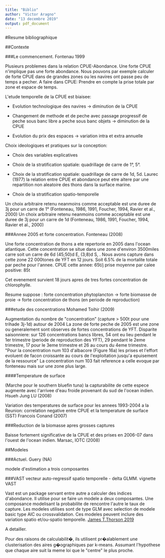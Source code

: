 ```yaml
---
title: "Biblio"
author: "Victor Aragno"
date: "13 decembre 2019"
output: pdf_document
---
```


#Resume bibliographique

##Contexte

###Le commencement. Fontenau 1999

Plusieurs problemes dans la relation CPUE-Abondance.
Une forte CPUE n'implique pas une forte abondance. Nous pouvons par exemple calculer de forte CPUE dans de grandes zones ou les navires ont passe peu de temps a pecher. A faire dans CPUE: Prendre en compte la prise totale par zone et espace de temps.

L'etude temporelle de la CPUE est biaisee:

- Evolution technologique des navires -> diminution de la CPUE

- Changement de methode et de peche avec passage progressif de peche sous banc libre a peche sous banc objets -> diminution de la CPUE

- Evolution du prix des espaces -> variation intra et extra annuelle

Choix ideologiques et pratiques sur la conception:

- Choix des variables explicatives 

- Choix de la stratification spatiale: quadrillage de carre de 1°, 5°. 
- Choix de la stratification spatiale: quadrillage de carre de 1d, 5d. 
Laurec (1977) la relation entre CPUE et abondance peut etre altere par une repartition non aleatoire des thons dans la surface marine.

- Choix de la stratification spatio-temporelle

Un choix arbitraire retenu neanmoins comme acceptable est une duree de 3j pour un carre de 1° (Fonteneau, 1986, 1991, Foucher, 1994, Ravier et al., 2000)
Un choix arbitraire retenu neanmoins comme acceptable est une duree de 3j pour un carre de 1d (Fonteneau, 1986, 1991, Foucher, 1994, Ravier et al., 2000)

###Annee 2005 et forte concentration. Fonteneau (2008)

Une forte concentration de thons a ete repertorie en 2005 dans l'ocean atlantique. Cette concentration se situe dans une zone d'environ 3500miles carre soit un carre de 6d (45;50)d E, (3;8)d S, . Nous avons capture dans cette zone 22 000tones de YFT en 12 jours. Soit 6.5% de la mortalite totale par peche pour l'annee. 
CPUE cette annee: 65t/j
prise moyenne par calee positive: 85t

Cet evenement survient 18 jours apres de tres fortes concentration de chlorophylle.

Resume suppose : forte concentration phytoplancton -> forte biomasse de proie -> forte concentration de thons (en periode de reproduction)

###etude des concentrations Mohamed Toihir (2009)

Augmentation du nombre de "concentration" (capture > 500t pour une trihade 3j-1d) autour de 2004 
La zone de forte peche de 2005 est une zone ou generalement sont observes de fortes concentrations de YFT. 
Disparite saisonniere: sur 126 concentrations bancs libres, 54 ont eu lieu pendant le 1er trimestre (periode de reproduction des YFT), 29 pendant le 2eme trimestre, 17 pour le 3eme trimestre et 26 au cours du 4eme trimestre.
"Pour la concentration num 103 d'albacore (Figure 16a) les prises et l'effort evoluent de facon croissante au cours de l'exploitation jusqu'a epuisement de la ressource" La concentration num 103 fait reference a celle evoque par fonteneau mais sur une zone plus large.

####Temperature de surface

(Marche pour le southern bluefin tuna) la capturabilite de cette espece augmente avec l'arrivee d'eau froide provenant du sud de l'ocean indien. Hsueh Jung LU (2008)

Variation des temperatures de surface pour les annees 1993-2004 a la Reunion: correlation negative entre CPUE et la temperature de surface (SST) Francois Conand (2007)

###Reduction de la biomasse apres grosses captures

Baisse fortement significative de la CPUE et des prises en 2006-07 dans l'ouest de l'ocean indien. Marsac, IOTC (2008)

##Modeles

###Actuel. Guery (NA)

modele d'estimation a trois composantes

###VAST vecteur auto-regressif spatio temporelle - delta GLMM. vignette VAST

Vast est un package servant entre autre a calculer des indices d'abondance. Il utilise pour se faire un modele a deux composantes. Une composance modelisant la probabilite de rencontre l'autre le taux de capture. Les modeles utilises sont de type GLM avec selection de modele basic type AIC ou crossvalidation. Ces modeles peuvent inclure des variation spatio et/ou-spatio temporelle. [James T.Thorson 2019](https://reader.elsevier.com/reader/sd/pii/S0165783618302820?token=76FFF5B826DDE56886047417091B0B2EF75184B35D3169E863CA15DB9CF018F70338FCDB6BCD7918128D0F6A8979B7BC)

A detailler.

Pour des raisons de calculabilit�, ils utilisent pr�alablement une clusterisation des aires g�ographiques par k-means. Assumant l'hypothese que chaque aire suit la meme loi que le "centre" le plus proche. 
